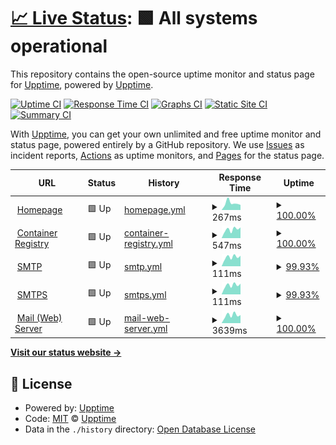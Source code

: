 # [📈 Live Status](https://status.phyrone.de): <!--live status--> **🟩 All systems operational**

This repository contains the open-source uptime monitor and status page for [Upptime](https://upptime.js.org), powered by [Upptime](https://github.com/upptime/upptime).

[![Uptime CI](https://github.com/Phyrone/status.phyrone.de/workflows/Uptime%20CI/badge.svg)](https://github.com/Phyrone/status.phyrone.de/actions?query=workflow%3A%22Uptime+CI%22)
[![Response Time CI](https://github.com/Phyrone/status.phyrone.de/workflows/Response%20Time%20CI/badge.svg)](https://github.com/Phyrone/status.phyrone.de/actions?query=workflow%3A%22Response+Time+CI%22)
[![Graphs CI](https://github.com/Phyrone/status.phyrone.de/workflows/Graphs%20CI/badge.svg)](https://github.com/Phyrone/status.phyrone.de/actions?query=workflow%3A%22Graphs+CI%22)
[![Static Site CI](https://github.com/Phyrone/status.phyrone.de/workflows/Static%20Site%20CI/badge.svg)](https://github.com/Phyrone/status.phyrone.de/actions?query=workflow%3A%22Static+Site+CI%22)
[![Summary CI](https://github.com/Phyrone/status.phyrone.de/workflows/Summary%20CI/badge.svg)](https://github.com/Phyrone/status.phyrone.de/actions?query=workflow%3A%22Summary+CI%22)

With [Upptime](https://upptime.js.org), you can get your own unlimited and free uptime monitor and status page, powered entirely by a GitHub repository. We use [Issues](https://github.com/upptime/upptime/issues) as incident reports, [Actions](https://github.com/Phyrone/status.phyrone.de/actions) as uptime monitors, and [Pages](https://demo.upptime.js.org) for the status page.

<!--start: status pages-->
<!-- This summary is generated by Upptime (https://github.com/upptime/upptime) -->
<!-- Do not edit this manually, your changes will be overwritten -->
<!-- prettier-ignore -->
| URL | Status | History | Response Time | Uptime |
| --- | ------ | ------- | ------------- | ------ |
| <img alt="" src="https://icons.duckduckgo.com/ip3/www.phyrone.de.ico" height="13"> [Homepage](https://www.phyrone.de/) | 🟩 Up | [homepage.yml](https://github.com/Phyrone/status.phyrone.de/commits/HEAD/history/homepage.yml) | <details><summary><img alt="Response time graph" src="./graphs/homepage/response-time-week.png" height="20"> 267ms</summary><br><a href="https://status.phyrone.de/history/homepage"><img alt="Response time 235" src="https://img.shields.io/endpoint?url=https%3A%2F%2Fraw.githubusercontent.com%2FPhyrone%2Fstatus.phyrone.de%2FHEAD%2Fapi%2Fhomepage%2Fresponse-time.json"></a><br><a href="https://status.phyrone.de/history/homepage"><img alt="24-hour response time 198" src="https://img.shields.io/endpoint?url=https%3A%2F%2Fraw.githubusercontent.com%2FPhyrone%2Fstatus.phyrone.de%2FHEAD%2Fapi%2Fhomepage%2Fresponse-time-day.json"></a><br><a href="https://status.phyrone.de/history/homepage"><img alt="7-day response time 267" src="https://img.shields.io/endpoint?url=https%3A%2F%2Fraw.githubusercontent.com%2FPhyrone%2Fstatus.phyrone.de%2FHEAD%2Fapi%2Fhomepage%2Fresponse-time-week.json"></a><br><a href="https://status.phyrone.de/history/homepage"><img alt="30-day response time 261" src="https://img.shields.io/endpoint?url=https%3A%2F%2Fraw.githubusercontent.com%2FPhyrone%2Fstatus.phyrone.de%2FHEAD%2Fapi%2Fhomepage%2Fresponse-time-month.json"></a><br><a href="https://status.phyrone.de/history/homepage"><img alt="1-year response time 238" src="https://img.shields.io/endpoint?url=https%3A%2F%2Fraw.githubusercontent.com%2FPhyrone%2Fstatus.phyrone.de%2FHEAD%2Fapi%2Fhomepage%2Fresponse-time-year.json"></a></details> | <details><summary><a href="https://status.phyrone.de/history/homepage">100.00%</a></summary><a href="https://status.phyrone.de/history/homepage"><img alt="All-time uptime 88.13%" src="https://img.shields.io/endpoint?url=https%3A%2F%2Fraw.githubusercontent.com%2FPhyrone%2Fstatus.phyrone.de%2FHEAD%2Fapi%2Fhomepage%2Fuptime.json"></a><br><a href="https://status.phyrone.de/history/homepage"><img alt="24-hour uptime 100.00%" src="https://img.shields.io/endpoint?url=https%3A%2F%2Fraw.githubusercontent.com%2FPhyrone%2Fstatus.phyrone.de%2FHEAD%2Fapi%2Fhomepage%2Fuptime-day.json"></a><br><a href="https://status.phyrone.de/history/homepage"><img alt="7-day uptime 100.00%" src="https://img.shields.io/endpoint?url=https%3A%2F%2Fraw.githubusercontent.com%2FPhyrone%2Fstatus.phyrone.de%2FHEAD%2Fapi%2Fhomepage%2Fuptime-week.json"></a><br><a href="https://status.phyrone.de/history/homepage"><img alt="30-day uptime 100.00%" src="https://img.shields.io/endpoint?url=https%3A%2F%2Fraw.githubusercontent.com%2FPhyrone%2Fstatus.phyrone.de%2FHEAD%2Fapi%2Fhomepage%2Fuptime-month.json"></a><br><a href="https://status.phyrone.de/history/homepage"><img alt="1-year uptime 99.99%" src="https://img.shields.io/endpoint?url=https%3A%2F%2Fraw.githubusercontent.com%2FPhyrone%2Fstatus.phyrone.de%2FHEAD%2Fapi%2Fhomepage%2Fuptime-year.json"></a></details>
| <img alt="" src="https://icons.duckduckgo.com/ip3/reg.phyrone.eu.ico" height="13"> [Container Registry](https://reg.phyrone.eu/) | 🟩 Up | [container-registry.yml](https://github.com/Phyrone/status.phyrone.de/commits/HEAD/history/container-registry.yml) | <details><summary><img alt="Response time graph" src="./graphs/container-registry/response-time-week.png" height="20"> 547ms</summary><br><a href="https://status.phyrone.de/history/container-registry"><img alt="Response time 522" src="https://img.shields.io/endpoint?url=https%3A%2F%2Fraw.githubusercontent.com%2FPhyrone%2Fstatus.phyrone.de%2FHEAD%2Fapi%2Fcontainer-registry%2Fresponse-time.json"></a><br><a href="https://status.phyrone.de/history/container-registry"><img alt="24-hour response time 671" src="https://img.shields.io/endpoint?url=https%3A%2F%2Fraw.githubusercontent.com%2FPhyrone%2Fstatus.phyrone.de%2FHEAD%2Fapi%2Fcontainer-registry%2Fresponse-time-day.json"></a><br><a href="https://status.phyrone.de/history/container-registry"><img alt="7-day response time 547" src="https://img.shields.io/endpoint?url=https%3A%2F%2Fraw.githubusercontent.com%2FPhyrone%2Fstatus.phyrone.de%2FHEAD%2Fapi%2Fcontainer-registry%2Fresponse-time-week.json"></a><br><a href="https://status.phyrone.de/history/container-registry"><img alt="30-day response time 508" src="https://img.shields.io/endpoint?url=https%3A%2F%2Fraw.githubusercontent.com%2FPhyrone%2Fstatus.phyrone.de%2FHEAD%2Fapi%2Fcontainer-registry%2Fresponse-time-month.json"></a><br><a href="https://status.phyrone.de/history/container-registry"><img alt="1-year response time 522" src="https://img.shields.io/endpoint?url=https%3A%2F%2Fraw.githubusercontent.com%2FPhyrone%2Fstatus.phyrone.de%2FHEAD%2Fapi%2Fcontainer-registry%2Fresponse-time-year.json"></a></details> | <details><summary><a href="https://status.phyrone.de/history/container-registry">100.00%</a></summary><a href="https://status.phyrone.de/history/container-registry"><img alt="All-time uptime 92.81%" src="https://img.shields.io/endpoint?url=https%3A%2F%2Fraw.githubusercontent.com%2FPhyrone%2Fstatus.phyrone.de%2FHEAD%2Fapi%2Fcontainer-registry%2Fuptime.json"></a><br><a href="https://status.phyrone.de/history/container-registry"><img alt="24-hour uptime 100.00%" src="https://img.shields.io/endpoint?url=https%3A%2F%2Fraw.githubusercontent.com%2FPhyrone%2Fstatus.phyrone.de%2FHEAD%2Fapi%2Fcontainer-registry%2Fuptime-day.json"></a><br><a href="https://status.phyrone.de/history/container-registry"><img alt="7-day uptime 100.00%" src="https://img.shields.io/endpoint?url=https%3A%2F%2Fraw.githubusercontent.com%2FPhyrone%2Fstatus.phyrone.de%2FHEAD%2Fapi%2Fcontainer-registry%2Fuptime-week.json"></a><br><a href="https://status.phyrone.de/history/container-registry"><img alt="30-day uptime 99.96%" src="https://img.shields.io/endpoint?url=https%3A%2F%2Fraw.githubusercontent.com%2FPhyrone%2Fstatus.phyrone.de%2FHEAD%2Fapi%2Fcontainer-registry%2Fuptime-month.json"></a><br><a href="https://status.phyrone.de/history/container-registry"><img alt="1-year uptime 92.81%" src="https://img.shields.io/endpoint?url=https%3A%2F%2Fraw.githubusercontent.com%2FPhyrone%2Fstatus.phyrone.de%2FHEAD%2Fapi%2Fcontainer-registry%2Fuptime-year.json"></a></details>
| <img alt="" src="https://icons.duckduckgo.com/ip3/null.ico" height="13"> [SMTP](mx.phyrone.email) | 🟩 Up | [smtp.yml](https://github.com/Phyrone/status.phyrone.de/commits/HEAD/history/smtp.yml) | <details><summary><img alt="Response time graph" src="./graphs/smtp/response-time-week.png" height="20"> 111ms</summary><br><a href="https://status.phyrone.de/history/smtp"><img alt="Response time 146" src="https://img.shields.io/endpoint?url=https%3A%2F%2Fraw.githubusercontent.com%2FPhyrone%2Fstatus.phyrone.de%2FHEAD%2Fapi%2Fsmtp%2Fresponse-time.json"></a><br><a href="https://status.phyrone.de/history/smtp"><img alt="24-hour response time 106" src="https://img.shields.io/endpoint?url=https%3A%2F%2Fraw.githubusercontent.com%2FPhyrone%2Fstatus.phyrone.de%2FHEAD%2Fapi%2Fsmtp%2Fresponse-time-day.json"></a><br><a href="https://status.phyrone.de/history/smtp"><img alt="7-day response time 111" src="https://img.shields.io/endpoint?url=https%3A%2F%2Fraw.githubusercontent.com%2FPhyrone%2Fstatus.phyrone.de%2FHEAD%2Fapi%2Fsmtp%2Fresponse-time-week.json"></a><br><a href="https://status.phyrone.de/history/smtp"><img alt="30-day response time 108" src="https://img.shields.io/endpoint?url=https%3A%2F%2Fraw.githubusercontent.com%2FPhyrone%2Fstatus.phyrone.de%2FHEAD%2Fapi%2Fsmtp%2Fresponse-time-month.json"></a><br><a href="https://status.phyrone.de/history/smtp"><img alt="1-year response time 137" src="https://img.shields.io/endpoint?url=https%3A%2F%2Fraw.githubusercontent.com%2FPhyrone%2Fstatus.phyrone.de%2FHEAD%2Fapi%2Fsmtp%2Fresponse-time-year.json"></a></details> | <details><summary><a href="https://status.phyrone.de/history/smtp">99.93%</a></summary><a href="https://status.phyrone.de/history/smtp"><img alt="All-time uptime 99.60%" src="https://img.shields.io/endpoint?url=https%3A%2F%2Fraw.githubusercontent.com%2FPhyrone%2Fstatus.phyrone.de%2FHEAD%2Fapi%2Fsmtp%2Fuptime.json"></a><br><a href="https://status.phyrone.de/history/smtp"><img alt="24-hour uptime 99.50%" src="https://img.shields.io/endpoint?url=https%3A%2F%2Fraw.githubusercontent.com%2FPhyrone%2Fstatus.phyrone.de%2FHEAD%2Fapi%2Fsmtp%2Fuptime-day.json"></a><br><a href="https://status.phyrone.de/history/smtp"><img alt="7-day uptime 99.93%" src="https://img.shields.io/endpoint?url=https%3A%2F%2Fraw.githubusercontent.com%2FPhyrone%2Fstatus.phyrone.de%2FHEAD%2Fapi%2Fsmtp%2Fuptime-week.json"></a><br><a href="https://status.phyrone.de/history/smtp"><img alt="30-day uptime 99.98%" src="https://img.shields.io/endpoint?url=https%3A%2F%2Fraw.githubusercontent.com%2FPhyrone%2Fstatus.phyrone.de%2FHEAD%2Fapi%2Fsmtp%2Fuptime-month.json"></a><br><a href="https://status.phyrone.de/history/smtp"><img alt="1-year uptime 98.80%" src="https://img.shields.io/endpoint?url=https%3A%2F%2Fraw.githubusercontent.com%2FPhyrone%2Fstatus.phyrone.de%2FHEAD%2Fapi%2Fsmtp%2Fuptime-year.json"></a></details>
| <img alt="" src="https://icons.duckduckgo.com/ip3/null.ico" height="13"> [SMTPS](mx.phyrone.email) | 🟩 Up | [smtps.yml](https://github.com/Phyrone/status.phyrone.de/commits/HEAD/history/smtps.yml) | <details><summary><img alt="Response time graph" src="./graphs/smtps/response-time-week.png" height="20"> 111ms</summary><br><a href="https://status.phyrone.de/history/smtps"><img alt="Response time 124" src="https://img.shields.io/endpoint?url=https%3A%2F%2Fraw.githubusercontent.com%2FPhyrone%2Fstatus.phyrone.de%2FHEAD%2Fapi%2Fsmtps%2Fresponse-time.json"></a><br><a href="https://status.phyrone.de/history/smtps"><img alt="24-hour response time 107" src="https://img.shields.io/endpoint?url=https%3A%2F%2Fraw.githubusercontent.com%2FPhyrone%2Fstatus.phyrone.de%2FHEAD%2Fapi%2Fsmtps%2Fresponse-time-day.json"></a><br><a href="https://status.phyrone.de/history/smtps"><img alt="7-day response time 111" src="https://img.shields.io/endpoint?url=https%3A%2F%2Fraw.githubusercontent.com%2FPhyrone%2Fstatus.phyrone.de%2FHEAD%2Fapi%2Fsmtps%2Fresponse-time-week.json"></a><br><a href="https://status.phyrone.de/history/smtps"><img alt="30-day response time 108" src="https://img.shields.io/endpoint?url=https%3A%2F%2Fraw.githubusercontent.com%2FPhyrone%2Fstatus.phyrone.de%2FHEAD%2Fapi%2Fsmtps%2Fresponse-time-month.json"></a><br><a href="https://status.phyrone.de/history/smtps"><img alt="1-year response time 122" src="https://img.shields.io/endpoint?url=https%3A%2F%2Fraw.githubusercontent.com%2FPhyrone%2Fstatus.phyrone.de%2FHEAD%2Fapi%2Fsmtps%2Fresponse-time-year.json"></a></details> | <details><summary><a href="https://status.phyrone.de/history/smtps">99.93%</a></summary><a href="https://status.phyrone.de/history/smtps"><img alt="All-time uptime 99.61%" src="https://img.shields.io/endpoint?url=https%3A%2F%2Fraw.githubusercontent.com%2FPhyrone%2Fstatus.phyrone.de%2FHEAD%2Fapi%2Fsmtps%2Fuptime.json"></a><br><a href="https://status.phyrone.de/history/smtps"><img alt="24-hour uptime 99.50%" src="https://img.shields.io/endpoint?url=https%3A%2F%2Fraw.githubusercontent.com%2FPhyrone%2Fstatus.phyrone.de%2FHEAD%2Fapi%2Fsmtps%2Fuptime-day.json"></a><br><a href="https://status.phyrone.de/history/smtps"><img alt="7-day uptime 99.93%" src="https://img.shields.io/endpoint?url=https%3A%2F%2Fraw.githubusercontent.com%2FPhyrone%2Fstatus.phyrone.de%2FHEAD%2Fapi%2Fsmtps%2Fuptime-week.json"></a><br><a href="https://status.phyrone.de/history/smtps"><img alt="30-day uptime 99.98%" src="https://img.shields.io/endpoint?url=https%3A%2F%2Fraw.githubusercontent.com%2FPhyrone%2Fstatus.phyrone.de%2FHEAD%2Fapi%2Fsmtps%2Fuptime-month.json"></a><br><a href="https://status.phyrone.de/history/smtps"><img alt="1-year uptime 98.80%" src="https://img.shields.io/endpoint?url=https%3A%2F%2Fraw.githubusercontent.com%2FPhyrone%2Fstatus.phyrone.de%2FHEAD%2Fapi%2Fsmtps%2Fuptime-year.json"></a></details>
| <img alt="" src="https://icons.duckduckgo.com/ip3/mail.phyrone.de.ico" height="13"> [Mail (Web) Server](https://mail.phyrone.de/) | 🟩 Up | [mail-web-server.yml](https://github.com/Phyrone/status.phyrone.de/commits/HEAD/history/mail-web-server.yml) | <details><summary><img alt="Response time graph" src="./graphs/mail-web-server/response-time-week.png" height="20"> 3639ms</summary><br><a href="https://status.phyrone.de/history/mail-web-server"><img alt="Response time 649" src="https://img.shields.io/endpoint?url=https%3A%2F%2Fraw.githubusercontent.com%2FPhyrone%2Fstatus.phyrone.de%2FHEAD%2Fapi%2Fmail-web-server%2Fresponse-time.json"></a><br><a href="https://status.phyrone.de/history/mail-web-server"><img alt="24-hour response time 8460" src="https://img.shields.io/endpoint?url=https%3A%2F%2Fraw.githubusercontent.com%2FPhyrone%2Fstatus.phyrone.de%2FHEAD%2Fapi%2Fmail-web-server%2Fresponse-time-day.json"></a><br><a href="https://status.phyrone.de/history/mail-web-server"><img alt="7-day response time 3639" src="https://img.shields.io/endpoint?url=https%3A%2F%2Fraw.githubusercontent.com%2FPhyrone%2Fstatus.phyrone.de%2FHEAD%2Fapi%2Fmail-web-server%2Fresponse-time-week.json"></a><br><a href="https://status.phyrone.de/history/mail-web-server"><img alt="30-day response time 1414" src="https://img.shields.io/endpoint?url=https%3A%2F%2Fraw.githubusercontent.com%2FPhyrone%2Fstatus.phyrone.de%2FHEAD%2Fapi%2Fmail-web-server%2Fresponse-time-month.json"></a><br><a href="https://status.phyrone.de/history/mail-web-server"><img alt="1-year response time 687" src="https://img.shields.io/endpoint?url=https%3A%2F%2Fraw.githubusercontent.com%2FPhyrone%2Fstatus.phyrone.de%2FHEAD%2Fapi%2Fmail-web-server%2Fresponse-time-year.json"></a></details> | <details><summary><a href="https://status.phyrone.de/history/mail-web-server">100.00%</a></summary><a href="https://status.phyrone.de/history/mail-web-server"><img alt="All-time uptime 99.76%" src="https://img.shields.io/endpoint?url=https%3A%2F%2Fraw.githubusercontent.com%2FPhyrone%2Fstatus.phyrone.de%2FHEAD%2Fapi%2Fmail-web-server%2Fuptime.json"></a><br><a href="https://status.phyrone.de/history/mail-web-server"><img alt="24-hour uptime 100.00%" src="https://img.shields.io/endpoint?url=https%3A%2F%2Fraw.githubusercontent.com%2FPhyrone%2Fstatus.phyrone.de%2FHEAD%2Fapi%2Fmail-web-server%2Fuptime-day.json"></a><br><a href="https://status.phyrone.de/history/mail-web-server"><img alt="7-day uptime 100.00%" src="https://img.shields.io/endpoint?url=https%3A%2F%2Fraw.githubusercontent.com%2FPhyrone%2Fstatus.phyrone.de%2FHEAD%2Fapi%2Fmail-web-server%2Fuptime-week.json"></a><br><a href="https://status.phyrone.de/history/mail-web-server"><img alt="30-day uptime 100.00%" src="https://img.shields.io/endpoint?url=https%3A%2F%2Fraw.githubusercontent.com%2FPhyrone%2Fstatus.phyrone.de%2FHEAD%2Fapi%2Fmail-web-server%2Fuptime-month.json"></a><br><a href="https://status.phyrone.de/history/mail-web-server"><img alt="1-year uptime 99.98%" src="https://img.shields.io/endpoint?url=https%3A%2F%2Fraw.githubusercontent.com%2FPhyrone%2Fstatus.phyrone.de%2FHEAD%2Fapi%2Fmail-web-server%2Fuptime-year.json"></a></details>

<!--end: status pages-->

[**Visit our status website →**](https://status.phyrone.de)

## 📄 License

- Powered by: [Upptime](https://github.com/upptime/upptime)
- Code: [MIT](./LICENSE) © [Upptime](https://upptime.js.org)
- Data in the `./history` directory: [Open Database License](https://opendatacommons.org/licenses/odbl/1-0/)
